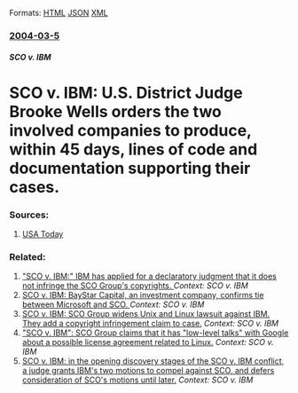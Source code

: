 
Formats: [HTML](/news/2004/03/5/sco-v-ibm-u-s-district-judge-brooke-wells-orders-the-two-involved-companies-to-produce-within-45-days-lines-of-code-and-documentation.html)  [JSON](/news/2004/03/5/sco-v-ibm-u-s-district-judge-brooke-wells-orders-the-two-involved-companies-to-produce-within-45-days-lines-of-code-and-documentation.json)  [XML](/news/2004/03/5/sco-v-ibm-u-s-district-judge-brooke-wells-orders-the-two-involved-companies-to-produce-within-45-days-lines-of-code-and-documentation.xml)  

### [2004-03-5](/news/2004/03/5/index.md)

##### SCO v. IBM
#  SCO v. IBM: U.S. District Judge Brooke Wells orders the two involved companies to produce, within 45 days, lines of code and documentation supporting their cases. 




### Sources:

1. [USA Today](https://www.usatoday.com/tech/news/techpolicy/2004-03-04-ibm-sco-proof_x.htm)

### Related:

1. [ "SCO v. IBM:" IBM has applied for a declaratory judgment that it does not infringe the SCO Group's copyrights. ](/news/2004/03/30/sco-v-ibm-ibm-has-applied-for-a-declaratory-judgment-that-it-does-not-infringe-the-sco-group-s-copyrights.md) _Context: SCO v. IBM_
2. [ SCO v. IBM: BayStar Capital, an investment company, confirms tie between Microsoft and SCO. ](/news/2004/03/11/sco-v-ibm-baystar-capital-an-investment-company-confirms-tie-between-microsoft-and-sco.md) _Context: SCO v. IBM_
3. [ SCO v. IBM: SCO Group widens Unix and Linux lawsuit against IBM. They add a copyright infringement claim to case.](/news/2004/02/5/sco-v-ibm-sco-group-widens-unix-and-linux-lawsuit-against-ibm-they-add-a-copyright-infringement-claim-to-case.md) _Context: SCO v. IBM_
4. [ "SCO v. IBM": SCO Group claims that it has "low-level talks" with Google about a possible license agreement related to Linux.](/news/2004/01/10/sco-v-ibm-sco-group-claims-that-it-has-low-level-talks-with-google-about-a-possible-license-agreement-related-to-linux.md) _Context: SCO v. IBM_
5. [SCO v. IBM: in the opening discovery stages of the SCO v. IBM conflict, a judge grants IBM's two motions to compel against SCO, and defers consideration of SCO's motions until later.](/news/2003/12/5/sco-v-ibm-in-the-opening-discovery-stages-of-the-sco-v-ibm-conflict-a-judge-grants-ibm-s-two-motions-to-compel-against-sco-and-defers-c.md) _Context: SCO v. IBM_
